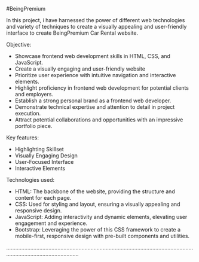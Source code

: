 #BeingPremium

In this project, i have harnessed the power of different web technologies and variety of techniques to create a visually appealing and user-friendly interface to create BeingPremium Car Rental website.

Objective: 
- Showcase frontend web development skills in HTML, CSS, and JavaScript.
- Create a visually engaging and user-friendly website
- Prioritize user experience with intuitive navigation and interactive elements.
- Highlight proficiency in frontend web development for potential clients and employers.
- Establish a strong personal brand as a frontend web developer.
- Demonstrate technical expertise and attention to detail in project execution.
- Attract potential collaborations and opportunities with an impressive portfolio piece.

Key features:
- Highlighting Skillset
- Visually Engaging Design
- User-Focused Interface
- Interactive Elements

Technologies used:
- HTML: The backbone of the website, providing the structure and content for each page.
- CSS: Used for styling and layout, ensuring a visually appealing and responsive design.
- JavaScript: Adding interactivity and dynamic elements, elevating user engagement and experience.
- Bootstrap: Leveraging the power of this CSS framework to create a mobile-first, responsive design with pre-built components and utilities.

............................................................................................................................................................................





